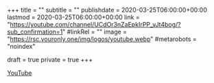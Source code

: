 +++
title = ""
subtitle = ""
publishdate = 2020-03-25T06:00:00+00:00
lastmod = 2020-03-25T06:00:00+00:00
link = "https://youtube.com/channel/UCdOr3nZaEpkIrPP_vJt4bog/?sub_confirmation=1"
#linkRel = ""
image = "https://rsc.youronly.one/img/logos/youtube.webp"
#metarobots = "noindex"

draft = true
private = true
+++

[YouTube](https://youtube.com/channel/UCdOr3nZaEpkIrPP_vJt4bog/?sub_confirmation=1 "YouTube")
